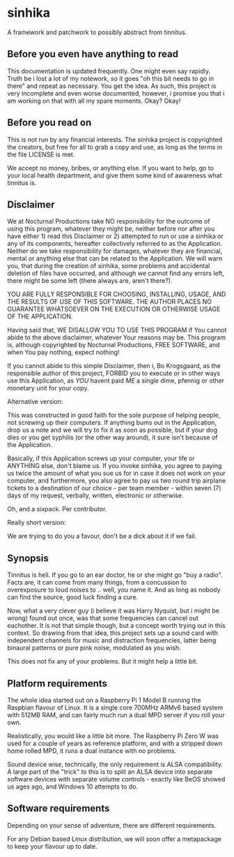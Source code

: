 # sinhika

A framework and patchwork to possibly abstract from tinnitus.

## Before you even have anything to read

This documentation is updated frequently. One might even say rapidly. Truth be i lost a lot of my notework, so it goes "oh this bit needs to go in there" and repeat as necessary. You get the idea. As such, this project is very incomplete and even worse documented, however, i promise you that i am working on that with all my spare moments. Okay? Okay!

## Before you read on

This is not run by any financial interests. The sinhika project is copyrighted the creators, but free for all to grab a copy and use, as long as the terms in the file LICENSE is met.

We accept no money, bribes, or anything else. If you want to help, go to your local health department, and give them some kind of awareness what tinnitus is.

## Disclaimer

We at Nocturnal Productions take NO responsibility for the outcome of using this program, whatever they might be, neither before nor after you have either 1) read this Disclaimer or 2) attempted to run or use a sinhika or any of its components, hereafter collectively referred to as the Application. Neither do we take responsibility for damages, whatever they are financial, mental or anything else that can be related to the Application. We will warn you, that during the creation of sinhika, some problems and accidental deletion of files have occurred, and although we cannot find any errors left, there might be some left (there always are, aren't there?).

YOU ARE FULLY RESPONSIBLE FOR CHOOSING, INSTALLING, USAGE, AND THE RESULTS OF USE OF THIS SOFTWARE. THE AUTHOR PLACES NO GUARANTEE WHATSOEVER ON THE EXECUTION OR OTHERWISE USAGE OF THE APPLICATION.

Having said that, WE DISALLOW YOU TO USE THIS PROGRAM if You cannot abide to the above disclaimer, whatever Your reasons may be. This program is, although copyrighted by Nocturnal Productions, FREE SOFTWARE, and when You pay nothing, expect nothing!

If you cannot abide to this simple Disclaimer, then i, Bo Krogsgaard, as the responsible author of this project, FORBID you to execute or in other ways use this Application, as *YOU* havent paid *ME* a single dime, pfennig or other monetary unit for your copy.

Alternative version:

This was constructed in good faith for the sole purpose of helping people, not screwing up their computers. If anything bums out in the Application, drop us a note and we will try to fix it as soon as possible, but if your dog dies or you get syphilis (or the other way around), it sure isn't because of the Application.

Basically, if this Application screws up your computer, your life or ANYTHING else, don't blame us. If you invoke sinhika, you agree to paying us twice the amount of what you sue us for in case it does not work on your computer, and furthermore, you also agree to pay us two round trip airplane tickets to a destination of our choice - per team member - within seven (7) days of my request, verbally, written, electronic or otherwise.

Oh, and a sixpack. Per contributor.

Really short version:

We are trying to do you a favour, don't be a dick about it if we fail.

## Synopsis

Tinnitus is hell. If you go to an ear doctor, he or she might go "buy a radio". Facts are, it can come from many things, from a concussion to overexposure to loud noises to .. well, you name it. And as long as nobody can find the source, good luck finding a cure.

Now, what a very clever guy (i believe it was Harry Nyquist, but i might be wrong) found out once, was that some frequencies can cancel out eachother. It is not that simple though, but a concept worth trying out in this context. So drawing from that idea, this project sets up a sound card with independent channels for music and distraction frequencies, latter being binaural patterns or pure pink noise, modulated as you wish.

This does not fix any of your problems. But it might help a little bit.

## Platform requirements

The whole idea started out on a Raspberry Pi 1 Model B running the Raspbian flavour of Linux. It is a single core 700MHz ARMv6 based system with 512MB RAM, and can fairly much run a dual MPD server if you roll your own.

Realistically, you would like a little bit more. The Raspberry Pi Zero W was used for a couple of years as reference platform, and with a stripped down home rolled MPD, it runs a dual instance with no problems.

Sound device wise, technically, the only requirement is ALSA compatibility. A large part of the "trick" to this is to split an ALSA device into separate software devices with separate volume controls - exactly like BeOS showed us ages ago, and Windows 10 attempts to do.

## Software requirements

Depending on your sense of adventure, there are different requirements.

For any Debian based Linux distribution, we will soon offer a metapackage to keep your flavour up to date.
